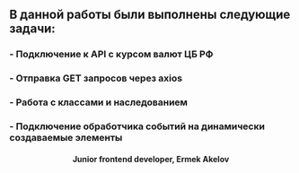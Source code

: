 <h2>В данной работы были выполнены следующие задачи:</h2>
<h3>- Подключение к API с курсом валют ЦБ РФ</h3>
<h3>- Отправка GET запросов через axios</h3>
<h3>- Работа с классами и наследованием</h3>
<h3>- Подключение обработчика событий на динамически создаваемые элементы</h3>

<h4 align="center">Junior frontend developer, Ermek Akelov</h4>

